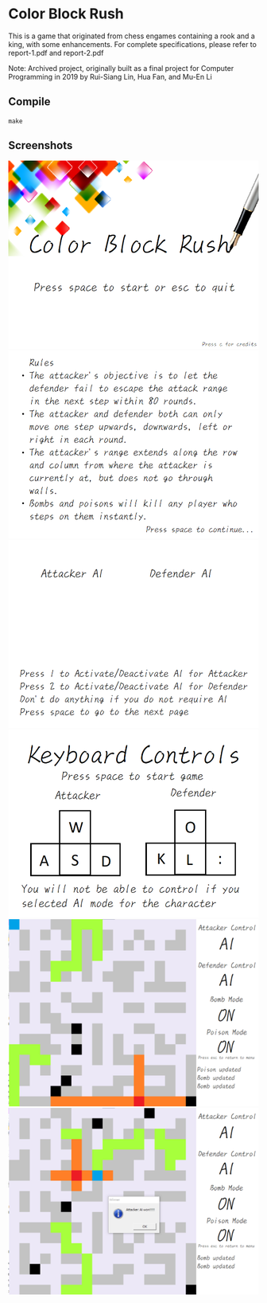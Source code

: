 # Color Block Rush
This is a game that originated from chess engames containing a rook and a king, with some enhancements. For complete specifications, please refer to report-1.pdf and report-2.pdf

Note: Archived project, originally built as a final project for Computer Programming in 2019 by Rui-Siang Lin, Hua Fan, and Mu-En Li

## Compile
```
make
```
## Screenshots
![](images/0.png)
![](images/1.png)
![](images/2.png)
![](images/3.png)
![](images/4.png)
![](images/5.png)